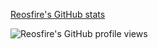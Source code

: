 [Reosfire's GitHub stats](https://github-readme-stats.vercel.app/api?username=reosfire&cache_seconds=7200&show_icons=true&bg_color=000000&title_color=DDDDDD&text_color=D0D0D0&icon_color=DDDDDD&border_color=D0D0D0&hide_border=false&border_radius=10)


![Reosfire's GitHub profile views](https://komarev.com/ghpvc/?username=reosfire)
